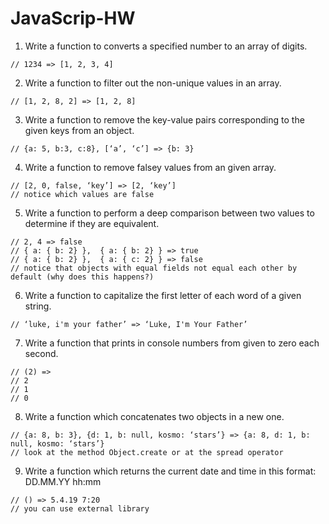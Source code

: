 # JavaScrip-HW

1. Write a function to converts a specified number to an array of digits.
```
// 1234 => [1, 2, 3, 4]
```

2. Write a function to filter out the non-unique values in an array.
```
// [1, 2, 8, 2] => [1, 2, 8]
```

3. Write a function to remove the key-value pairs corresponding to the given keys from an object. 
```
// {a: 5, b:3, c:8}, [‘a’, ‘c’] => {b: 3}
```

4. Write a function to remove falsey values from an given array.
```
// [2, 0, false, ‘key’] => [2, ‘key’]
// notice which values are false
```

5. Write a function to perform a deep comparison between two values to determine if they are equivalent.
```
// 2, 4 => false
// { a: { b: 2} },  { a: { b: 2} } => true
// { a: { b: 2} },  { a: { c: 2} } => false
// notice that objects with equal fields not equal each other by default (why does this happens?)
```

6. Write a function to capitalize the first letter of each word of a given string.
```
// ‘luke, i'm your father’ => ‘Luke, I'm Your Father’
```

7. Write a function that prints in console numbers from given to zero each second.
```
// (2) =>
// 2
// 1
// 0
```

8. Write a function which concatenates two objects in a new one.
```
// {a: 8, b: 3}, {d: 1, b: null, kosmo: ‘stars’} => {a: 8, d: 1, b: null, kosmo: ‘stars’}
// look at the method Object.create or at the spread operator
```

9. Write a function which returns the current date and time in this format: DD.MM.YY hh:mm
```
// () => 5.4.19 7:20
// you can use external library
```
